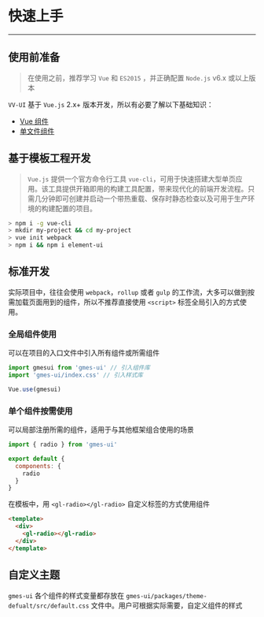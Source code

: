 
# 快速上手

----

## 使用前准备

> 在使用之前，推荐学习 `Vue` 和 `ES2015` ，并正确配置 `Node.js` v6.x 或以上版本

`VV-UI` 基于 `Vue.js` 2.x+ 版本开发，所以有必要了解以下基础知识：
- [Vue 组件](https://cn.vuejs.org/v2/guide/components.html)
- [单文件组件](https://cn.vuejs.org/v2/guide/single-file-components.html)

## 基于模板工程开发

> `Vue.js` 提供一个官方命令行工具 `vue-cli`，可用于快速搭建大型单页应用。该工具提供开箱即用的构建工具配置，带来现代化的前端开发流程。只需几分钟即可创建并启动一个带热重载、保存时静态检查以及可用于生产环境的构建配置的项目。

```bash
> npm i -g vue-cli
> mkdir my-project && cd my-project
> vue init webpack
> npm i && npm i element-ui
```

## 标准开发

实际项目中，往往会使用 `webpack`，`rollup` 或者 `gulp` 的工作流，大多可以做到按需加载页面用到的组件，所以不推荐直接使用 `<script>` 标签全局引入的方式使用。

### 全局组件使用

可以在项目的入口文件中引入所有组件或所需组件

```js
import gmesui from 'gmes-ui' // 引入组件库
import 'gmes-ui/index.css' // 引入样式库

Vue.use(gmesui)
```

### 单个组件按需使用

可以局部注册所需的组件，适用于与其他框架组合使用的场景

```js
import { radio } from 'gmes-ui'

export default {
  components: {
    radio
  }
}
```

在模板中，用 `<gl-radio></gl-radio>` 自定义标签的方式使用组件

```html
<template>
  <div>
    <gl-radio></gl-radio>
  </div>
</template>
```

## 自定义主题

`gmes-ui` 各个组件的样式变量都存放在 `gmes-ui/packages/theme-defualt/src/default.css` 文件中。用户可根据实际需要，自定义组件的样式

